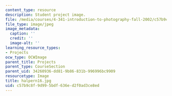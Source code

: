 ```yaml
---
content_type: resource
description: Student project image.
file: /media/courses/4-341-introduction-to-photography-fall-2002/c57b9c8f9d995bdf636ed2f0ad3ce8ed_halpern16.jpg
file_type: image/jpeg
image_metadata:
  caption: ''
  credit: ''
  image-alt: ''
learning_resource_types:
- Projects
ocw_type: OCWImage
parent_title: Projects
parent_type: CourseSection
parent_uid: 34260936-dd81-9b86-831b-996996bc9909
resourcetype: Image
title: halpern16.jpg
uid: c57b9c8f-9d99-5bdf-636e-d2f0ad3ce8ed
---
```

